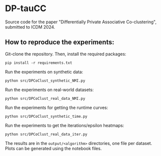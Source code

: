 # DP-tauCC
Source code for the paper "Differentially Private Associative Co-clustering", submitted to ICDM 2024.

## How to reproduce the experiments:

Git-clone the repository. Then, install the required packages:

```
pip install -r requirements.txt
```

Run the experiments on synthetic data:

```
python src/DPCoClust_synthetic_NMI.py
```

Run the experiments on real-world datasets:

```
python src/DPCoClust_real_data_NMI.py
```

Run the experiments for getting the runtime curves:

```
python src/DPCoClust_synthetic_time.py
```

Run the experiments to get the iterations/epsilon heatmaps:

```
python src/DPCoClust_real_data_iter.py
```

The results are in the <code>output/\<algorithm\></code> directories, one file per dataset. Plots can be generated using the notebook files.